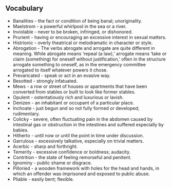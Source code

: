 ## Vocabulary

- Banalities - the fact or condition of being banal; unoriginality.
- Maelstrom - a powerful whirlpool in the sea or a river.
- Inviolable - never to be broken, infringed, or dishonored.
- Prurient - having or encouraging an excessive interest in sexual matters.
- Histrionic - overly theatrical or melodramatic in character or style.
- Abrogation - The verbs abrogate and arrogate are quite different in meaning. While abrogate means ‘repeal (a law),’ arrogate means ‘take or claim (something) for oneself without justification,’ often in the structure arrogate something to oneself, as in the emergency committee arrogated to itself whatever powers it chose.
- Prevaricated - speak or act in an evasive way.
- Besotted - strongly infatuated.
- Mews - a row or street of houses or apartments that have been converted from stables or built to look like former stables.
- Opulent - ostentatiously rich and luxurious or lavish.
- Denizen - an inhabitant or occupant of a particular place.
- Inchoate - just begun and so not fully formed or developed; rudimentary.
- Colicky - severe, often fluctuating pain in the abdomen caused by intestinal gas or obstruction in the intestines and suffered especially by babies.
- Hitherto - until now or until the point in time under discussion.
- Garrulous - excessively talkative, especially on trivial matters.
- Acerbic - sharp and forthright.
- Temerity - excessive confidence or boldness; audacity.
- Contrition - the state of feeling remorseful and penitent. 
- Ignominy - public shame or disgrace.
- Pilloried - a wooden framework with holes for the head and hands, in which an offender was imprisoned and exposed to public abuse.
- Pliable - easily bent; flexible.